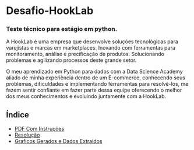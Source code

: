 # Desafio-HookLab
### Teste técnico para estágio em python.

A HookLab é uma empresa que desenvolve soluções tecnológicas para varejistas e marcas em marketplaces. Inovando com ferramentas para monitoramento, análise e precificação de produtos. Solucionando problemas e agilizando processos deste grande setor.

O meu aprendizado em Python para dados com a Data Science Academy aliado de minha experiência dentro de um E-commerce, conhecendo seus problemas, dificuldades e implementando ferramentas para resolvê-los, me fazem sentir confiante em fazer parte dessa equipe oferecendo o melhor dos meus conhecimentos e evoluindo juntamente com a HookLab.

## Índice
* [PDF Com Instruções](https://github.com/davichiqueti/Desafio-HookLab/blob/main/desafio_hooklab.pdf)
* [Resolução](https://github.com/davichiqueti/Desafio-HookLab/blob/main/Resolução.ipynb)
* [Graficos Gerados e Dados Extraídos](https://github.com/davichiqueti/Desafio-HookLab/blob/main/Graficos&Dados)
